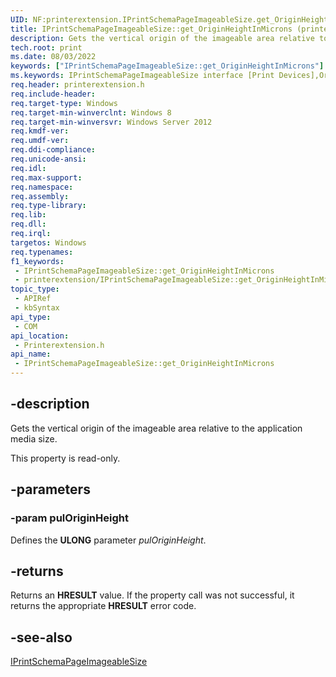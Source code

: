 ```yaml
---
UID: NF:printerextension.IPrintSchemaPageImageableSize.get_OriginHeightInMicrons
title: IPrintSchemaPageImageableSize::get_OriginHeightInMicrons (printerextension.h)
description: Gets the vertical origin of the imageable area relative to the application media size.
tech.root: print
ms.date: 08/03/2022
keywords: ["IPrintSchemaPageImageableSize::get_OriginHeightInMicrons"]
ms.keywords: IPrintSchemaPageImageableSize interface [Print Devices],OriginHeightInMicrons property, IPrintSchemaPageImageableSize.OriginHeightInMicrons, IPrintSchemaPageImageableSize.get_OriginHeightInMicrons, IPrintSchemaPageImageableSize::OriginHeightInMicrons, IPrintSchemaPageImageableSize::get_OriginHeightInMicrons, OriginHeightInMicrons property [Print Devices], OriginHeightInMicrons property [Print Devices],IPrintSchemaPageImageableSize interface, get_OriginHeightInMicrons, print.iprintschemapageimageablesize_originheightinmicrons, printerextension/IPrintSchemaPageImageableSize::OriginHeightInMicrons, printerextension/IPrintSchemaPageImageableSize::get_OriginHeightInMicrons
req.header: printerextension.h
req.include-header: 
req.target-type: Windows
req.target-min-winverclnt: Windows 8
req.target-min-winversvr: Windows Server 2012
req.kmdf-ver: 
req.umdf-ver: 
req.ddi-compliance: 
req.unicode-ansi: 
req.idl: 
req.max-support: 
req.namespace: 
req.assembly: 
req.type-library: 
req.lib: 
req.dll: 
req.irql: 
targetos: Windows
req.typenames: 
f1_keywords:
 - IPrintSchemaPageImageableSize::get_OriginHeightInMicrons
 - printerextension/IPrintSchemaPageImageableSize::get_OriginHeightInMicrons
topic_type:
 - APIRef
 - kbSyntax
api_type:
 - COM
api_location:
 - Printerextension.h
api_name:
 - IPrintSchemaPageImageableSize::get_OriginHeightInMicrons
---
```


## -description

Gets the vertical origin of the imageable area relative to the application media size.

This property is read-only.

## -parameters

### -param pulOriginHeight

Defines the **ULONG** parameter *pulOriginHeight*.

## -returns

Returns an **HRESULT** value. If the property call was not successful, it returns the appropriate **HRESULT** error code.

## -see-also

[IPrintSchemaPageImageableSize](/windows-hardware/drivers/ddi/printerextension/nn-printerextension-iprintschemapageimageablesize)

